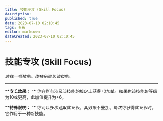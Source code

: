 ```yaml
---
title: 技能专攻 (Skill Focus)
description: 
published: true
date: 2023-07-10 02:10:45
tags: 专长
editor: markdown
dateCreated: 2023-07-10 02:10:45
---
```


# 技能专攻 (Skill Focus)

_选择一项技能。你特别擅长该技能。_

* * *

****专长效果：** ** 你在所有涉及该技能的检定上获得+3加值。如果你该技能的等级为10或更高，此加值提升为+6。

****特殊说明：** ** 你可以多次选取此专长。其效果不叠加。每次你获得此专长时，它作用于一种新技能。

